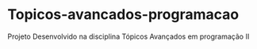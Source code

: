 # Topicos-avancados-programacao
Projeto Desenvolvido na disciplina Tópicos Avançados em programação II 
